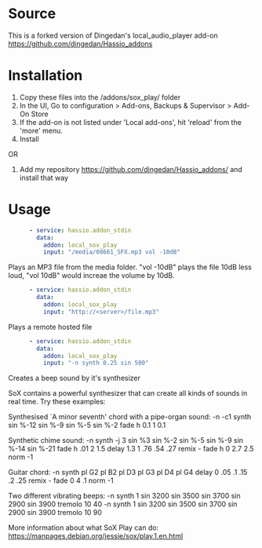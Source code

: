 # Source
This is a forked version of Dingedan's local_audio_player add-on
https://github.com/dingedan/Hassio_addons

# Installation
1. Copy these files into the /addons/sox_play/ folder
2. In the UI, Go to configuration > Add-ons, Backups & Supervisor > Add-On Store
3. If the add-on is not listed under 'Local add-ons', hit 'reload' from the 'more' menu. 
4. Install

OR
1. Add my repository https://github.com/dingedan/Hassio_addons/ and install that way


# Usage
```yaml
      - service: hassio.addon_stdin
        data:        
          addon: local_sox_play
          input: "/media/08661_SFX.mp3 vol -10dB"
```
Plays an MP3 file from the media folder.
"vol -10dB" plays the file 10dB less loud, "vol 10dB" would increae the volume by 10dB.

```yaml
      - service: hassio.addon_stdin
        data:        
          addon: local_sox_play
          input: "http://<server>/file.mp3"
```
Plays a remote hosted file


```yaml
      - service: hassio.addon_stdin
        data:        
          addon: local_sox_play
          input: "-n synth 0.25 sin 500"
```
Creates a beep sound by it's synthesizer

SoX contains a powerful synthesizer that can create all kinds of sounds in real time. Try these examples:


Synthesised `A minor seventh' chord with a pipe-organ sound:
-n -c1 synth sin %-12 sin %-9 sin %-5 sin %-2 fade h 0.1 1 0.1

Synthetic chime sound:
-n synth -j 3 sin %3 sin %-2 sin %-5 sin %-9 sin %-14 sin %-21 fade h .01 2 1.5 delay 1.3 1 .76 .54 .27 remix - fade h 0 2.7 2.5 norm -1

Guitar chord:
-n synth pl G2 pl B2 pl D3 pl G3 pl D4 pl G4 delay 0 .05 .1 .15 .2 .25 remix - fade 0 4 .1 norm -1

Two different vibrating beeps:
-n synth 1 sin 3200 sin 3500 sin 3700 sin 2900 sin 3900 tremolo 10 40
-n synth 1 sin 3200 sin 3500 sin 3700 sin 2900 sin 3900 tremolo 10 90




More information about what SoX Play can do:
https://manpages.debian.org/jessie/sox/play.1.en.html




